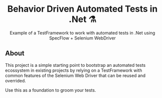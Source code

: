 <h1 align="center" style="border:none;">
Behavior Driven Automated Tests in .Net ⚗️
</h1>

<p align="center">
Example of a TestFramework to work with automated tests in .Net using SpecFlow + Selenium WebDriver
</p>


## About

This project is a simple starting point to bootstrap an automated tests ecossystem in existing projects by relying on a TestFramework with common features of the Selenium Web Driver that can be reused and overrided. 

Use this as a foundation to groom your tests.
